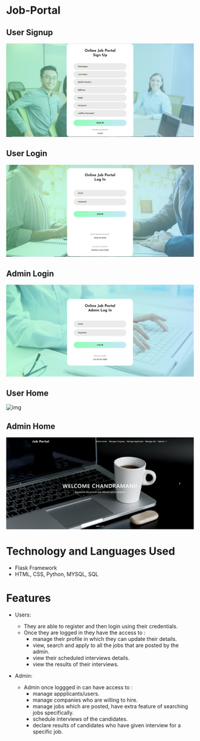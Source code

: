 # Job-Portal
## User Signup
![img](https://github.com/hackifme1/Job-Portal/blob/main/sample_ss/User_signup.PNG)

## User Login
![img](https://github.com/hackifme1/Job-Portal/blob/main/sample_ss/User_login.PNG)

## Admin Login
![img](https://github.com/hackifme1/Job-Portal/blob/main/sample_ss/Admin_login.PNG)

## User Home
![img](https://github.com/hackifme1/Job-Portal/blob/main/sample_ss/User_home.PNG)

## Admin Home
![img](https://github.com/hackifme1/Job-Portal/blob/main/sample_ss/Admin_home.PNG)

# Technology and Languages Used
  - Flask Framework
  - HTML, CSS, Python, MYSQL, SQL
  
# Features
- Users:
  - They are able to register and then login using their credentials.
  - Once they are logged in they have the access to :
    - manage their profile in which they can update their details.
    - view, search and apply to all the jobs that are posted by the admin.
    - view their scheduled interviews details.
    - view the results of their interviews.

- Admin:
  - Admin once loggged in can have access to :
    - manage appplicants/users.
    - manage companies who are willing to hire.
    - manage jobs which are posted, have extra feature of searching jobs specifically.
    - schedule interviews of the candidates.
    - declare results of candidates who have given interview for a specific job.
 
